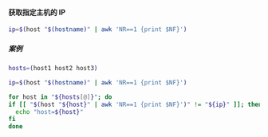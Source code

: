 #### 获取指定主机的 IP

```bash
ip=$(host "$(hostname)" | awk 'NR==1 {print $NF}')
```

##### 案例

```bash
hosts=(host1 host2 host3)

ip=$(host "$(hostname)" | awk 'NR==1 {print $NF}')

for host in "${hosts[@]}"; do
if [[ "$(host "${host}" | awk 'NR==1 {print $NF}')" != "${ip}" ]]; then
  echo "host=${host}"
fi
done
```
